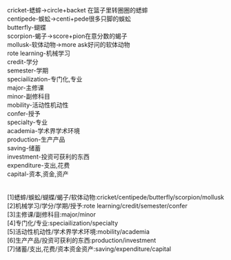 cricket-蟋蟀->circle+backet 在篮子里转圈圈的蟋蟀<br>
centipede-蜈蚣->centi+pede很多只脚的蜈蚣<br>
butterfly-蝴蝶<br>
scorpion-蝎子->score+pion在意分数的蝎子<br>
mollusk-软体动物->more ask好问的软体动物<br>
rote learning-机械学习<br>
credit-学分<br>
semester-学期<br>
speciailization-专门化,专业<br>
major-主修课<br>
minor-副修科目<br>
mobility-活动性机动性<br>
confer-授予<br>
specialty-专业<br>
academia-学术界学术环境<br>
production-生产产品<br>
saving-储蓄<br>
investment-投资可获利的东西<br>
expenditure-支出,花费<br>
capital-资本,资金,资产<br>
<br>
<br>
[1]蟋蟀/蜈蚣/蝴蝶/蝎子/软体动物:cricket/centipede/butterfly/scorpion/mollusk<br>
[2]机械学习/学分/学期/授予:rote learning/credit/semester/confer<br>
[3]主修课/副修科目:major/minor<br>
[4]专门化/专业:speciailization/specialty<br>
[5]活动性机动性/学术界学术环境:mobility/academia<br>
[6]生产产品/投资可获利的东西:production/investment<br>
[7]储蓄/支出,花费/资本资金资产:saving/expenditure/capital<br>
<br>
<br>